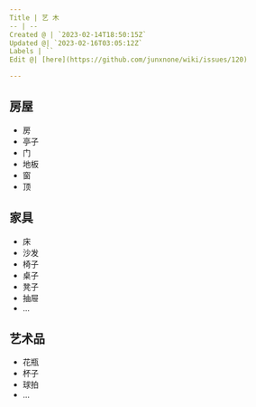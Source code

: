 ```yaml
---
Title | 艺 木
-- | --
Created @ | `2023-02-14T18:50:15Z`
Updated @| `2023-02-16T03:05:12Z`
Labels | ``
Edit @| [here](https://github.com/junxnone/wiki/issues/120)

---
```


## 房屋
- 房
- 亭子
- 门
- 地板
- 窗
- 顶

## 家具

- 床
- 沙发
- 椅子
- 桌子
- 凳子
- 抽屉
- ...


## 艺术品

- 花瓶
- 杯子
- 球拍
- ...

